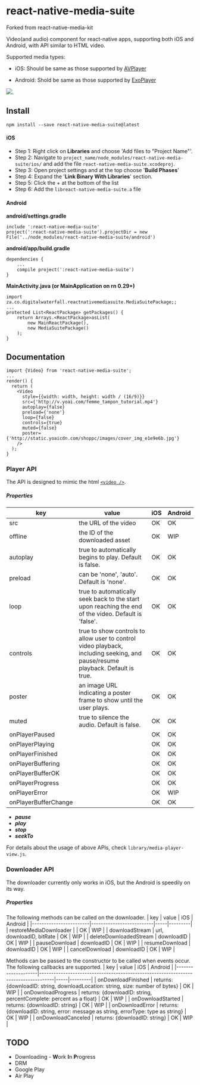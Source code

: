 # react-native-media-suite

Forked from react-native-media-kit

Video(and audio) component for react-native apps, supporting both iOS and Android, with API similar to HTML video.

Supported media types:

* iOS: Should be same as those supported by [AVPlayer](https://developer.apple.com/library/ios/documentation/AVFoundation/Reference/AVPlayer_Class/)


* Android: Shold be same as those supported by [ExoPlayer](https://github.com/google/ExoPlayer)

![](Demo/demo.gif).

## Install

`npm install --save react-native-media-suite@latest `

#### iOS

* Step 1: Right click on **Libraries** and choose 'Add files to "Project Name"'.
* Step 2: Navigate to `project_name/node_modules/react-native-media-suite/ios/` and add the file `react-native-media-suite.xcodeproj`.
* Step 3: Open project settings and at the top choose '**Build Phases**'
* Step 4: Expand the '**Link Binary With Libraries**' section.
* Step 5: Click the + at the bottom of the list
* Step 6: Add the `libreact-native-media-suite.a` file

#### Android

**android/settings.gradle**

```
include ':react-native-media-suite'
project(':react-native-media-suite').projectDir = new File('../node_modules/react-native-media-suite/android')
```

**android/app/build.gradle**

```
dependencies {
    ...
    compile project(':react-native-media-suite')
}
```

**MainActivity.java (or MainApplication on rn 0.29+)**

```
import za.co.digitalwaterfall.reactnativemediasuite.MediaSuitePackage;;
...
protected List<ReactPackage> getPackages() {
    return Arrays.<ReactPackage>asList(
        new MainReactPackage(),
        new MediaSuitePackage()
    );
}
```



## Documentation

```
import {Video} from 'react-native-media-suite';
...
render() {
  return (
  	<Video
      style={{width: width, height: width / (16/9)}}
      src={'http://v.yoai.com/femme_tampon_tutorial.mp4'}
      autoplay={false}
      preload={'none'}
      loop={false}
      controls={true}
      muted={false}
      poster={'http://static.yoaicdn.com/shoppc/images/cover_img_e1e9e6b.jpg'}
    />
  );
}

```

### Player API

The API is designed to mimic the html [`<video />`](https://developer.mozilla.org/en-US/docs/Web/HTML/Element/video).

##### Properties

| key                  | value                                    | iOS  | Android |
| -------------------- | ---------------------------------------- | ---- | ------- |
| src                  | the URL of the video                     | OK   | OK      |
| offline             | the ID of the downloaded asset    | OK   | WIP    |
| autoplay             | true to automatically begins to play. Default is false. | OK   | OK      |
| preload              | can be 'none', 'auto'. Default is 'none'. | OK   | OK      |
| loop                 | true to automatically seek back to the start upon reaching the end of the video. Default is 'false'. | OK   | OK      |
| controls             | true to show controls to allow user to control video playback, including seeking, and pause/resume playback. Default is true. | OK   | OK      |
| poster               | an image URL indicating a poster frame to show until the user plays. | OK   | OK      |
| muted                | true to silence the audio. Default is false. | OK   | OK      |
| onPlayerPaused       |                                          | OK   | OK      |
| onPlayerPlaying      |                                          | OK   | OK      |
| onPlayerFinished     |                                          | OK   | OK      |
| onPlayerBuffering    |                                          | OK   | OK      |
| onPlayerBufferOK     |                                          | OK   | OK      |
| onPlayerProgress     |                                          | OK   | OK      |
| onPlayerError           |                                          | OK   | WIP     |
| onPlayerBufferChange |                                          | OK   | OK      |

- ***pause***
- ***play***
- ***stop***
- ***seekTo***


For details about the usage of above APIs, check `library/media-player-view.js`.

### Downloader API

The downloader currently only works in iOS, but the Android is speedily on its way.

##### Properties

The following methods can be called on the downloader.
| key                    | value                    | iOS | Android |
|------------------------|--------------------------|-----|---------|
| restoreMediaDownloader |                          | OK  | WIP     |
| downloadStream         | url, downloadID, bitRate | OK  | WIP     |
| deleteDownloadedStream | downloadID               | OK  | WIP     |
| pauseDownload          | downloadID               | OK  | WIP     |
| resumeDownload         | downloadID               | OK  | WIP     |
| cancelDownload         | downloadID               | OK  | WIP     |

Methods can be passed to the constructor to be called when events occur. The following callbacks are supported. 
| key                | value                                                                              | iOS | Android |
|--------------------|------------------------------------------------------------------------------------|-----|---------|
| onDownloadFinished | returns: {downloadID: string, downloadLocation: string, size: number of bytes}     | OK  | WIP     |
| onDownloadProgress | returns: {downloadID: string, percentComplete: percent as a float}                 | OK  | WIP     |
| onDownloadStarted  | returns: {downloadID: string}                                                      | OK  | WIP     |
| onDownloadError    | returns: {downloadID: string, error: message as string, errorType: type as string} | OK  | WIP     |
| onDownloadCanceled | returns: {downloadID: string}                                                      | OK  | WIP     |

## TODO

* Downloading - **W**ork **I**n **P**rogress 
* DRM
* Google Play
* Air Play
